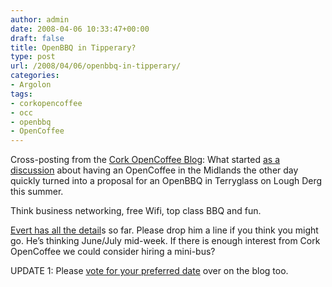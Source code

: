 ```yaml
---
author: admin
date: 2008-04-06 10:33:47+00:00
draft: false
title: OpenBBQ in Tipperary?
type: post
url: /2008/04/06/openbbq-in-tipperary/
categories:
- Argolon
tags:
- corkopencoffee
- occ
- openbbq
- OpenCoffee
---
```


Cross-posting from the [Cork OpenCoffee Blog](http://corkopencoffee.org/):
What started [as a discussion](http://jaiku.com/channel/irishopencoffee/presence/30711232) about having an OpenCoffee in the Midlands the other day quickly turned into a proposal for an OpenBBQ in Terryglass on Lough Derg this summer.

Think business networking, free Wifi, top class BBQ and fun.

[Evert has all the detail](http://wimaxxed.blogspot.com/2008/04/open-coffee-club-bbq.html)s so far. Please drop him a line if you think you might go. He’s thinking June/July mid-week. If there is enough interest from Cork OpenCoffee we could consider hiring a mini-bus?






UPDATE 1: Please [vote for your preferred date](http://wimaxxed.blogspot.com/2008/04/occ-bbq-part-two.html) over on the blog too.

